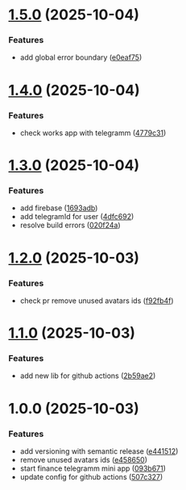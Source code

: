 # [1.5.0](https://github.com/Baranov-alexei18/telegramm-app-zentro-money/compare/v1.4.0...v1.5.0) (2025-10-04)


### Features

* add global error boundary ([e0eaf75](https://github.com/Baranov-alexei18/telegramm-app-zentro-money/commit/e0eaf75400cf9f33520ea872e75ce4128af0a71b))

# [1.4.0](https://github.com/Baranov-alexei18/telegramm-app-zentro-money/compare/v1.3.0...v1.4.0) (2025-10-04)


### Features

* check works app with telegramm ([4779c31](https://github.com/Baranov-alexei18/telegramm-app-zentro-money/commit/4779c31a19cfa9aab7b8c54f94d6cec0e8fd573d))

# [1.3.0](https://github.com/Baranov-alexei18/telegramm-app-zentro-money/compare/v1.2.0...v1.3.0) (2025-10-04)


### Features

* add firebase ([1693adb](https://github.com/Baranov-alexei18/telegramm-app-zentro-money/commit/1693adb6d3de4ba2ec7fe8977cd20eaea9a38c21))
* add telegramId for user ([4dfc692](https://github.com/Baranov-alexei18/telegramm-app-zentro-money/commit/4dfc6923c4a7162df3fdc0e23ca4422c48be1632))
* resolve build errors ([020f24a](https://github.com/Baranov-alexei18/telegramm-app-zentro-money/commit/020f24aa0290e49b7cf55d8df709e4cabf94f201))

# [1.2.0](https://github.com/Baranov-alexei18/telegramm-app-zentro-money/compare/v1.1.0...v1.2.0) (2025-10-03)


### Features

* check pr remove unused avatars ids ([f92fb4f](https://github.com/Baranov-alexei18/telegramm-app-zentro-money/commit/f92fb4f029c36d131abd82c6b28e8366457c8180))

# [1.1.0](https://github.com/Baranov-alexei18/telegramm-app-zentro-money/compare/v1.0.0...v1.1.0) (2025-10-03)


### Features

* add new lib for github actions ([2b59ae2](https://github.com/Baranov-alexei18/telegramm-app-zentro-money/commit/2b59ae29cc3038cff52c38804f7905a9b3d29d30))

# 1.0.0 (2025-10-03)


### Features

* add versioning with semantic release ([e441512](https://github.com/Baranov-alexei18/telegramm-app-zentro-money/commit/e441512e65928485c083f1a1119f767e47820833))
* remove unused avatars ids ([e458650](https://github.com/Baranov-alexei18/telegramm-app-zentro-money/commit/e458650540b0a19a02d6371e69ea1f517261a119))
* start finance telegramm mini app ([093b671](https://github.com/Baranov-alexei18/telegramm-app-zentro-money/commit/093b6713f929838017756676608dee0675c1876b))
* update config for github actions ([507c327](https://github.com/Baranov-alexei18/telegramm-app-zentro-money/commit/507c3271f5d7c3a2112e53e70c6a435e12724041))
